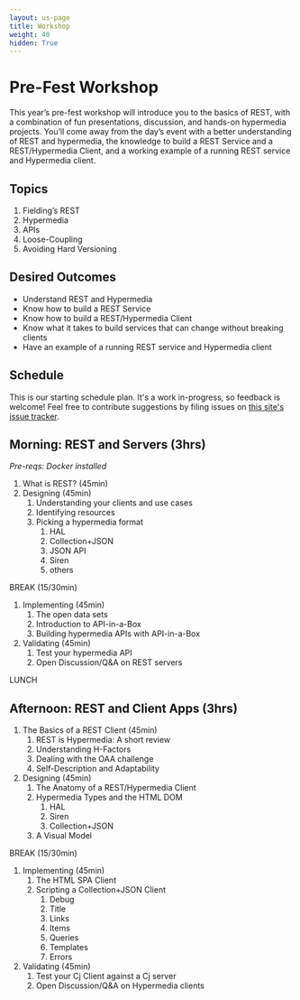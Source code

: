 ```yaml
---
layout: us-page
title: Workshop
weight: 40
hidden: True
---
```


# Pre-Fest Workshop

This year’s pre-fest workshop will introduce you to the basics of REST, with a combination of fun presentations, discussion, and hands-on hypermedia projects. You’ll come away from the day’s event with a better understanding of REST and hypermedia, the knowledge to build a REST Service and a REST/Hypermedia Client, and a working example of a running REST service and Hypermedia client.

## Topics

1. Fielding’s REST
2. Hypermedia
3. APIs
4. Loose-Coupling
5. Avoiding Hard Versioning

## Desired Outcomes
* Understand REST and Hypermedia
* Know how to build a REST Service
* Know how to build a REST/Hypermedia Client
* Know what it takes to build services that can change without breaking clients
* Have an example of a running REST service and Hypermedia client

## Schedule

This is our starting schedule plan. It's a work in-progress, so feedback is
welcome! Feel free to contribute suggestions by filing issues on
[this site's issue tracker](https://github.com/RESTFest/2017-Greenville/issues).

## Morning: REST and Servers (3hrs)
*Pre-reqs: Docker installed*

1. What is REST? (45min)
2. Designing (45min)
   1. Understanding your clients and use cases
   2. Identifying resources
   3. Picking a hypermedia format
       1. HAL
       2. Collection+JSON
       3. JSON API
       4. Siren
       5. others

BREAK (15/30min)

1. Implementing (45min)
   1. The open data sets
   2. Introduction to API-in-a-Box
   3. Building hypermedia APIs with API-in-a-Box
2. Validating (45min)
   1. Test your hypermedia API
   2. Open Discussion/Q&A on REST servers

LUNCH

## Afternoon: REST and Client Apps (3hrs)

1. The Basics of a REST Client (45min)
   1. REST is Hypermedia: A short review
   2. Understanding H-Factors
   3. Dealing with the OAA challenge
   4. Self-Description and Adaptability
2. Designing (45min)
   1. The Anatomy of a REST/Hypermedia Client
   2. Hypermedia Types and the HTML DOM
       1. HAL 
       2. Siren
       3. Collection+JSON
   3. A Visual Model

BREAK (15/30min)

1. Implementing (45min)
   1. The HTML SPA Client
   2. Scripting a Collection+JSON Client
       1. Debug
       2. Title
       3. Links
       4. Items
       5. Queries
       6. Templates
       7. Errors
2. Validating (45min)
   1. Test your Cj Client against a Cj server
   2. Open Discussion/Q&A on Hypermedia clients
